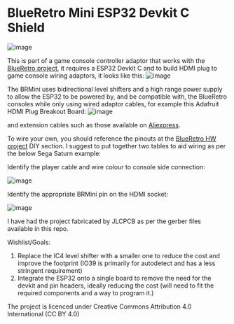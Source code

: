 # BlueRetro Mini ESP32 Devkit C Shield

![image](https://user-images.githubusercontent.com/14284785/228091090-3027bc66-3b5b-45ce-8a4b-27282f3e6bc4.png)

This is part of a game console controller adaptor that works with the [BlueRetro project](https://github.com/darthcloud/BlueRetro), it requires a ESP32 Devkit C and to build HDMI plug to game console wiring adaptors, it looks like this: 
![image](https://user-images.githubusercontent.com/14284785/228091112-598d3384-3fa1-4f86-b990-3d0c2822a0cf.png)

The BRMini uses bidirectional level shifters and a high range power supply to allow the ESP32 to be powered by, and be compatible with, the BlueRetro consoles while only using wired adaptor cables, for example this Adafruit HDMI Plug Breakout Board: 
![image](https://user-images.githubusercontent.com/14284785/228091167-f9456438-55b1-443e-96d5-ebfb532205d0.png) 

and extension cables such as those available on [Aliexpress](https://www.aliexpress.com/w/wholesale-sega-saturn-extension.html).

To wire your own, you should reference the pinouts at the [BlueRetro HW project](https://github.com/darthcloud/BlueRetroHW) DIY section. I suggest to put together two tables to aid wiring as per the below Sega Saturn example:

Identify the player cable and wire colour to console side connection:

![image](https://user-images.githubusercontent.com/14284785/228091208-102d741f-70e8-49da-b38c-91cbec3f5ab6.png)

Identify the appropriate BRMini pin on the HDMI socket:

![image](https://user-images.githubusercontent.com/14284785/228091224-d335558a-9946-4eb0-b58b-b01549aceb20.png)

I have had the project fabricated by JLCPCB as per the gerber files available in this repo.

Wishlist/Goals:
  1. Replace the IC4 level shifter with a smaller one to reduce the cost and improve the footprint (IO39 is primarily for autodetect and has a less stringent requirement)
  2. Integrate the ESP32 onto a single board to remove the need for the devkit and pin headers, ideally reducing the cost (will need to fit the required components and a way to program it.)

The project is licenced under Creative Commons Attribution 4.0 International (CC BY 4.0)
